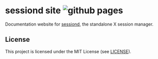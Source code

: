 # sessiond site ![github pages][badge]

Documentation website for [sessiond](https://github.com/jcrd/sessiond), the
standalone X session manager.

## License

This project is licensed under the MIT License (see [LICENSE](LICENSE)).

[badge]: https://github.com/jcrd/sessiond/actions/workflows/gh-pages.yml/badge.svg
